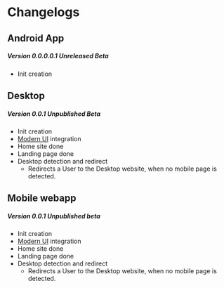 # Changelogs

## Android App
##### Version 0.0.0.0.1 Unreleased Beta
- Init creation

## Desktop
##### Version 0.0.1 Unpublished Beta
- Init creation
- [Modern UI](https://github.com/ShyFoxYT/Modern-Web-UI) integration
- Home site done
- Landing page done
- Desktop detection and redirect
    - Redirects a User to the Desktop website, when no mobile page is detected.

## Mobile webapp
##### Version 0.0.1 Unpublished beta
- Init creation
- [Modern UI](https://github.com/ShyFoxYT/Modern-Web-UI) integration
- Home site done
- Landing page done
- Desktop detection and redirect
    - Redirects a User to the Desktop website, when no mobile page is detected.